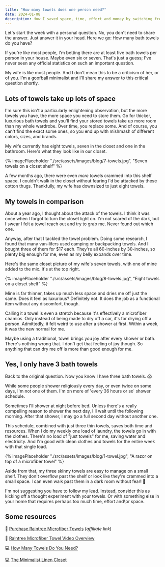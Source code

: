 ```yaml
---
title: "How many towels does one person need?"
date: 2024-01-08
description: How I saved space, time, effort and money by switching from traditional to just a few travel towels 
---
```

Let's start the week with a personal question. No, you don't need to share the answer. Just answer it in your head. Here we go: How many bath towels do you have?

If you're like most people, I'm betting there are at least five bath towels per person in your house. Maybe even six or seven. That's just a guess; I've never seen any official statistics on such an important question. 

My wife is like most people. And I don't mean this to be a criticism of her, or of you. I'm a goofball minimalist and I'll share my answer to this critical question shortly.

## Lots of towels take up lots of space ##

I'm sure this isn't a particularly enlightening observation, but the more towels you have, the more space you need to store them. Go for thicker, luxurious bath towels and you'll find your stored towels take up more room than my whole wardrobe. Over time, you replace some. And of course, you can't find the exact some ones, so you end up with mishmash of different colors, sizes, and brands.

My wife currently has eight towels, seven in the closet and one in the bathroom. Here's what they look like in our closet. 

{% imagePlaceholder "./src/assets/images/blog/7-towels.jpg", "Seven towels on a closet shelf" %}

A few months ago, there were even _more_ towels crammed into this shelf space. I couldn't walk in the closet without fearing I'd be attacked by these cotton thugs. Thankfully, my wife has downsized to just eight towels. 

## My towels in comparison ##

About a year ago, I thought about the attack of the towels. I think it was once when I forgot to turn the closet light on. I'm not scared of the dark, but I swear I felt a towel reach out and try to grab me. Never found out which one.

Anyway, after that I tackled the towel problem. Doing some research, I found that many van-lifers used camping or backpacking towels. And I bought three of them for $17 each. They're all 60-inches by 30-inches, so plenty big enough for me, even as my belly expands over time.

Here's the same closet picture of my wife's seven towels, with one of mine added to the mix. It's at the top right.

{% imagePlaceholder "./src/assets/images/blog/8-towels.jpg", "Eight towels on a closet shelf" %}

Mine is far thinner, takes up much less space and dries me off just the same. Does it feel as luxurious? Definitely not. It does the job as a functional item without any discomfort, though.

Calling it a towel is even a stretch because it's effectively a microfiber chamios. Only instead of being made to dry off a car, it's for drying off a person. Admittedly, it felt weird to use after a shower at first. Within a week, it was the new normal for me. 

Maybe using a traditional, towel brings you joy after every shower or bath. There's nothing wrong that. I don't get that feeling of joy though. So anything that can dry me off is more than good enough for me.

## Yes, I only have 3 bath towels ##

Back to the original question. Now you know I have three bath towels. 😱

While some people shower religiously every day, or even twice on some days, I'm not one of them. I'm on more of 'every 36 hours or so' shower schedule. 

Sometimes I'll shower at night before bed. Unless there's a really compelling reason to shower the next day, I'll wait until the following morning. After that shower, I may go a full second day without another one.

This schedule, combined with just three thin towels, saves both time and resources. When I do my weekly one load of laundry, the towels go in with the clothes. There's no load of "just towels" for me, saving water and electricity. And I'm good with clean clothes and towels for the entire week with that single load. 

{% imagePlaceholder "./src/assets/images/blog/1-towel.jpg", "A razor on top of a microfiber towel" %}

Aside from that, my three skinny towels are easy to manage on a small shelf. They don't overflow past the shelf or look like they're crammed into a small space. I can even walk past them in a dark room without fear! 🤣

I'm not suggesting you have to follow my lead. Instead, consider this as kicking off a thought experiment with your towels. Or with something else in your home that requires perhaps too much time, effort and\or space.

## Some resources ##

🚿 [Purchase Raintree Microfiber Towels](https://amzn.to/3TNxiVJ) (_affiliate link_) 

📼 [Raintree Microfiber Towel Video Overview](https://youtu.be/n5KV_D5mV9c?si=Bl6lr2Utv-xQLPFf)

💻 [How Many Towels Do You Need?](https://www.becomingminimalist.com/towels/)

💻 [The Minimalist Linen Closet](https://www.missminimalist.com/2010/02/the-minimalist-linen-closet/)





